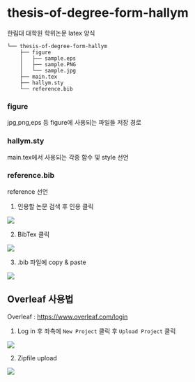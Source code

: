 # thesis-of-degree-form-hallym

한림대 대학원 학위논문 latex 양식

```
└── thesis-of-degree-form-hallym
    ├── figure
    │   ├── sample.eps
    │   ├── sample.PNG
    │   └── sample.jpg
    ├── main.tex
    ├── hallym.sty
    └── reference.bib
```

### figure

jpg,png,eps 등 figure에 사용되는 파일들 저장 경로

### hallym.sty

main.tex에서 사용되는 각종 함수 및 style 선언

### reference.bib

reference 선언

1. 인용할 논문 검색 후 인용 클릭

![](https://images.velog.io/images/jyong0719/post/6685ed32-b1bc-4396-919e-f806a9f350db/image.png)

2. BibTex 클릭

![](https://images.velog.io/images/jyong0719/post/9af57f65-7bee-4cde-8a37-859ab3fac33f/image.png)

3. .bib 파일에 copy & paste

![](https://images.velog.io/images/jyong0719/post/c2d2420c-89ce-4c18-8e06-9ff56ece2d92/image.png)


## Overleaf 사용법

Overleaf : https://www.overleaf.com/login

1. Log in 후 좌측에 `New Project` 클릭 후 `Upload Project` 클릭

![](https://images.velog.io/images/jyong0719/post/eb075a78-7cdc-4531-972e-20562413f7a1/image.png)

2. Zipfile upload

![](https://images.velog.io/images/jyong0719/post/34761e85-8507-4661-9fff-c3bda6236016/image.png)